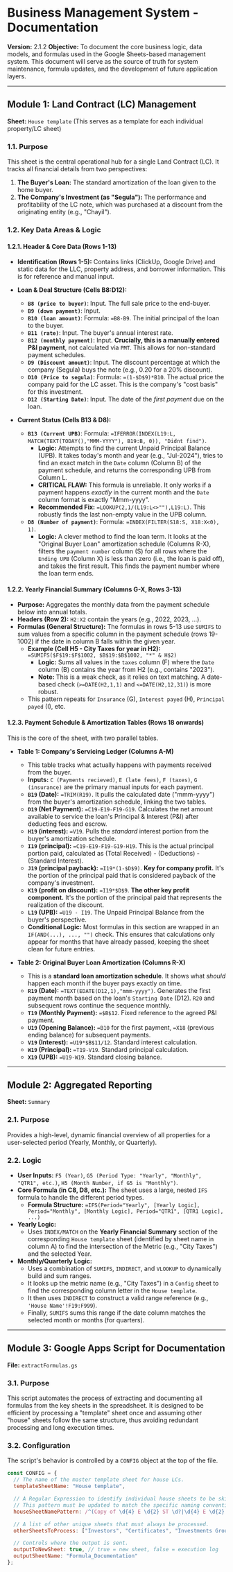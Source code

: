 # Business Management System - Documentation

**Version:** 2.1.2
**Objective:** To document the core business logic, data models, and formulas used in the Google Sheets-based management system. This document will serve as the source of truth for system maintenance, formula updates, and the development of future application layers.

---

## Module 1: Land Contract (LC) Management

**Sheet:** `House template` (This serves as a template for each individual property/LC sheet)

### 1.1. Purpose

This sheet is the central operational hub for a single Land Contract (LC). It tracks all financial details from two perspectives:

1.  **The Buyer's Loan:** The standard amortization of the loan given to the home buyer.
2.  **The Company's Investment (as "Segula"):** The performance and profitability of the LC note, which was purchased at a discount from the originating entity (e.g., "Chayil").

### 1.2. Key Data Areas & Logic

#### 1.2.1. Header & Core Data (Rows 1-13)

*   **Identification (Rows 1-5):** Contains links (ClickUp, Google Drive) and static data for the LLC, property address, and borrower information. This is for reference and manual input.
*   **Loan & Deal Structure (Cells B8:D12):**
    *   **`B8 (price to buyer)`**: Input. The full sale price to the end-buyer.
    *   **`B9 (down payment)`**: Input.
    *   **`B10 (loan amount)`**: Formula: `=B8-B9`. The initial principal of the loan to the buyer.
    *   **`B11 (rate)`**: Input. The buyer's annual interest rate.
    *   **`B12 (monthly payment)`**: Input. **Crucially, this is a manually entered P&I payment**, not calculated via `PMT`. This allows for non-standard payment schedules.
    *   **`D9 (Discount amount)`**: Input. The discount percentage at which the company (Segula) buys the note (e.g., 0.20 for a 20% discount).
    *   **`D10 (Price to segula)`**: Formula: `=(1-$D$9)*B10`. The actual price the company paid for the LC asset. This is the company's "cost basis" for this investment.
    *   **`D12 (Starting Date)`**: Input. The date of the *first payment* due on the loan.

*   **Current Status (Cells B13 & D8):**
    *   **`B13 (Current UPB)`**: Formula: `=IFERROR(INDEX(L19:L, MATCH(TEXT(TODAY(),"MMM-YYYY"), B19:B, 0)), "Didnt find")`.
        *   **Logic:** Attempts to find the current Unpaid Principal Balance (UPB). It takes today's month and year (e.g., "Jul-2024"), tries to find an exact match in the `Date` column (Column B) of the payment schedule, and returns the corresponding UPB from Column L.
        *   **CRITICAL FLAW:** This formula is unreliable. It only works if a payment happens *exactly* in the current month and the `Date` column format is exactly "Mmm-yyyy".
        *   **Recommended Fix:** `=LOOKUP(2,1/(L19:L<>""),L19:L)`. This robustly finds the last non-empty value in the UPB column.
    *   **`D8 (Number of payment)`**: Formula: `=INDEX(FILTER(S18:S, X18:X<0), 1)`.
        *   **Logic:** A clever method to find the loan term. It looks at the "Original Buyer Loan" amortization schedule (Columns R-X), filters the `payment number` column (S) for all rows where the `Ending UPB` (Column X) is less than zero (i.e., the loan is paid off), and takes the first result. This finds the payment number where the loan term ends.

#### 1.2.2. Yearly Financial Summary (Columns G-X, Rows 3-13)

*   **Purpose:** Aggregates the monthly data from the payment schedule below into annual totals.
*   **Headers (Row 2):** `H2:X2` contain the years (e.g., 2022, 2023, ...).
*   **Formulas (General Structure):** The formulas in rows 5-13 use `SUMIFS` to sum values from a specific column in the payment schedule (rows 19-1002) if the date in column B falls within the given year.
    *   **Example (Cell H5 - City Taxes for year in H2):** `=SUMIFS($F$19:$F$1002, $B$19:$B$1002, "*" & H$2)`
        *   **Logic:** Sums all values in the `taxes` column (F) where the `Date` column (B) contains the year from H2 (e.g., contains "2023").
        *   **Note:** This is a weak check, as it relies on text matching. A date-based check (`>=DATE(H2,1,1)` and `<=DATE(H2,12,31)`) is more robust.
    *   This pattern repeats for `Insurance` (G), `Interest payed` (H), `Principal payed` (I), etc.

#### 1.2.3. Payment Schedule & Amortization Tables (Rows 18 onwards)

This is the core of the sheet, with two parallel tables.

*   **Table 1: Company's Servicing Ledger (Columns A-M)**
    *   This table tracks what actually happens with payments received from the buyer.
    *   **Inputs:** `C (Payments recieved)`, `E (late fees)`, `F (taxes)`, `G (insurance)` are the primary manual inputs for each payment.
    *   **`B19` (Date):** `=TRIM(R19)`. It pulls the calculated date ("mmm-yyyy") from the buyer's amortization schedule, linking the two tables.
    *   **`D19` (Net Payment):** `=C19-E19-F19-G19`. Calculates the net amount available to service the loan's Principal & Interest (P&I) after deducting fees and escrow.
    *   **`H19` (interest):** `=V19`. Pulls the *standard* interest portion from the buyer's amortization schedule.
    *   **`I19` (principal):** `=C19-E19-F19-G19-H19`. This is the actual principal portion paid, calculated as (Total Received) - (Deductions) - (Standard Interest).
    *   **`J19` (principal payback):** `=I19*(1-$D$9)`. **Key for company profit.** It's the portion of the principal paid that is considered payback of the company's investment.
    *   **`K19` (profit on discount):** `=I19*$D$9`. **The other key profit component.** It's the portion of the principal paid that represents the realization of the discount.
    *   **`L19` (UPB):** `=U19 - I19`. The Unpaid Principal Balance from the buyer's perspective.
    *   **Conditional Logic:** Most formulas in this section are wrapped in an `IF(AND(...), ..., "")` check. This ensures that calculations only appear for months that have already passed, keeping the sheet clean for future entries.

*   **Table 2: Original Buyer Loan Amortization (Columns R-X)**
    *   This is a **standard loan amortization schedule**. It shows what *should* happen each month if the buyer pays exactly on time.
    *   **`R19` (Date):** `=TEXT(EDATE(D12,1),"mmm-yyyy")`. Generates the first payment month based on the loan's `Starting Date` (D12). `R20` and subsequent rows continue the sequence monthly.
    *   **`T19` (Monthly Payment):** `=$B$12`. Fixed reference to the agreed P&I payment.
    *   **`U19` (Opening Balance):** `=B10` for the first payment, `=X18` (previous ending balance) for subsequent payments.
    *   **`V19` (Interest):** `=U19*$B$11/12`. Standard interest calculation.
    *   **`W19` (Principal):** `=T19-V19`. Standard principal calculation.
    *   **`X19` (UPB):** `=U19-W19`. Standard closing balance.

---

## Module 2: Aggregated Reporting

**Sheet:** `Summary`

### 2.1. Purpose
Provides a high-level, dynamic financial overview of all properties for a user-selected period (Yearly, Monthly, or Quarterly).

### 2.2. Logic

*   **User Inputs:** `F5 (Year)`, `G5 (Period Type: "Yearly", "Monthly", "QTR1", etc.)`, `H5 (Month Number, if G5 is "Monthly")`.
*   **Core Formula (in C8, D8, etc.):** The sheet uses a large, nested `IFS` formula to handle the different period types.
    *   **Formula Structure:** `=IFS(Period="Yearly", [Yearly Logic], Period="Monthly", [Monthly Logic], Period="QTR1", [QTR1 Logic], ...)`
*   **Yearly Logic:**
    *   Uses `INDEX/MATCH` on the **Yearly Financial Summary** section of the corresponding `House template` sheet (identified by sheet name in column A) to find the intersection of the Metric (e.g., "City Taxes") and the selected Year.
*   **Monthly/Quarterly Logic:**
    *   Uses a combination of `SUMIFS`, `INDIRECT`, and `VLOOKUP` to dynamically build and sum ranges.
    *   It looks up the metric name (e.g., "City Taxes") in a `Config` sheet to find the corresponding column letter in the `House template`.
    *   It then uses `INDIRECT` to construct a valid range reference (e.g., `'House Name'!F19:F999`).
    *   Finally, `SUMIFS` sums this range if the date column matches the selected month or months (for quarters).

---

## Module 3: Google Apps Script for Documentation

**File:** `extractFormulas.gs`

### 3.1. Purpose
This script automates the process of extracting and documenting all formulas from the key sheets in the spreadsheet. It is designed to be efficient by processing a "template" sheet once and assuming other "house" sheets follow the same structure, thus avoiding redundant processing and long execution times.

### 3.2. Configuration
The script's behavior is controlled by a `CONFIG` object at the top of the file.

```javascript
const CONFIG = {
  // The name of the master template sheet for house LCs.
  templateSheetName: "House template",

  // A Regular Expression to identify individual house sheets to be skipped if the template is processed.
  // This pattern must be updated to match the specific naming convention of the house sheets.
  houseSheetNamePattern: /^(Copy of \d{4} E \d{2} ST \d?|\d{4} E \d{2} ST \d?)$/i, 

  // A list of other unique sheets that must always be processed.
  otherSheetsToProcess: ["Investors", "Certificates", "Investments Groups", "Summary", "Monthly payment"],

  // Controls where the output is sent.
  outputToNewSheet: true, // true = new sheet, false = execution log
  outputSheetName: "Formula_Documentation"
};
